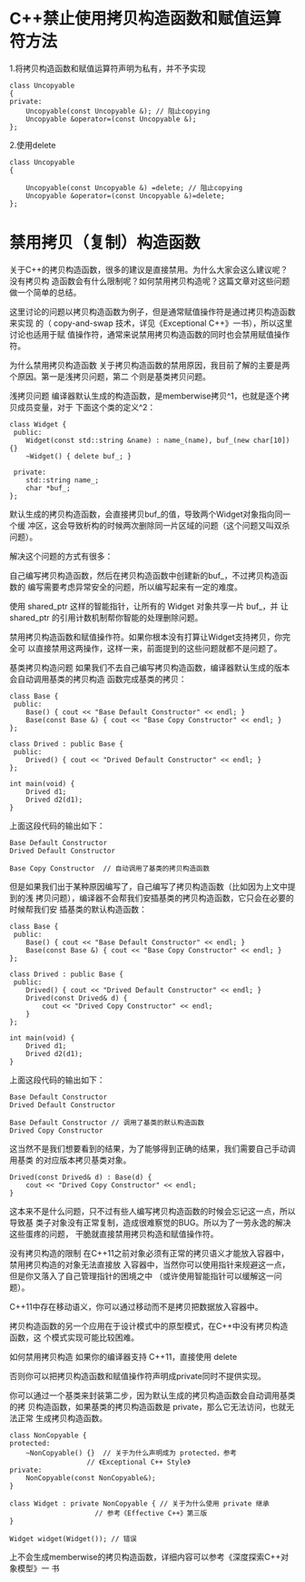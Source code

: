 # C++禁止使用拷贝构造函数和赋值运算符方法

1.将拷贝构造函数和赋值运算符声明为私有，并不予实现

```
class Uncopyable  
{  
private:  
    Uncopyable(const Uncopyable &); // 阻止copying  
    Uncopyable &operator=(const Uncopyable &);  
}; 
```

2.使用delete

```
class Uncopyable  
{  

    Uncopyable(const Uncopyable &) =delete; // 阻止copying  
    Uncopyable &operator=(const Uncopyable &)=delete;  
};  
```

# 禁用拷贝（复制）构造函数

关于C++的拷贝构造函数，很多的建议是直接禁用。为什么大家会这么建议呢？没有拷贝构 造函数会有什么限制呢？如何禁用拷贝构造呢？这篇文章对这些问题做一个简单的总结。

这里讨论的问题以拷贝构造函数为例子，但是通常赋值操作符是通过拷贝构造函数来实现 的（ copy-and-swap 技术，详见《Exceptional C++》一书），所以这里讨论也适用于赋 值操作符，通常来说禁用拷贝构造函数的同时也会禁用赋值操作符。

为什么禁用拷贝构造函数
关于拷贝构造函数的禁用原因，我目前了解的主要是两个原因。第一是浅拷贝问题，第二 个则是基类拷贝问题。

浅拷贝问题
编译器默认生成的构造函数，是memberwise拷贝^1，也就是逐个拷贝成员变量，对于 下面这个类的定义^2：
```
class Widget {
 public:
    Widget(const std::string &name) : name_(name), buf_(new char[10]) {}
    ~Widget() { delete buf_; }

 private:
    std::string name_;
    char *buf_;
};
```
默认生成的拷贝构造函数，会直接拷贝buf_的值，导致两个Widget对象指向同一个缓 冲区，这会导致析构的时候两次删除同一片区域的问题（这个问题又叫双杀问题）。

解决这个问题的方式有很多：

自己编写拷贝构造函数，然后在拷贝构造函数中创建新的buf_，不过拷贝构造函数的 编写需要考虑异常安全的问题，所以编写起来有一定的难度。

使用 shared_ptr 这样的智能指针，让所有的 Widget 对象共享一片 buf_，并 让 shared_ptr 的引用计数机制帮你智能的处理删除问题。

禁用拷贝构造函数和赋值操作符。如果你根本没有打算让Widget支持拷贝，你完全可 以直接禁用这两操作，这样一来，前面提到的这些问题就都不是问题了。

基类拷贝构造问题
如果我们不去自己编写拷贝构造函数，编译器默认生成的版本会自动调用基类的拷贝构造 函数完成基类的拷贝：
```
class Base {
 public:
    Base() { cout << "Base Default Constructor" << endl; }
    Base(const Base &) { cout << "Base Copy Constructor" << endl; }
};

class Drived : public Base {
 public:
    Drived() { cout << "Drived Default Constructor" << endl; }
};

int main(void) {
    Drived d1;
    Drived d2(d1);
}
```
上面这段代码的输出如下：
```
Base Default Constructor
Drived Default Constructor

Base Copy Constructor  // 自动调用了基类的拷贝构造函数
```
但是如果我们出于某种原因编写了，自己编写了拷贝构造函数（比如因为上文中提到的浅 拷贝问题），编译器不会帮我们安插基类的拷贝构造函数，它只会在必要的时候帮我们安 插基类的默认构造函数：
```
class Base {
 public:
    Base() { cout << "Base Default Constructor" << endl; }
    Base(const Base &) { cout << "Base Copy Constructor" << endl; }
};

class Drived : public Base {
 public:
    Drived() { cout << "Drived Default Constructor" << endl; }
    Drived(const Drived& d) {
    	cout << "Drived Copy Constructor" << endl;
    }
};

int main(void) {
    Drived d1;
    Drived d2(d1);
}
```
上面这段代码的输出如下：
```
Base Default Constructor
Drived Default Constructor

Base Default Constructor // 调用了基类的默认构造函数
Drived Copy Constructor
```
这当然不是我们想要看到的结果，为了能够得到正确的结果，我们需要自己手动调用基类 的对应版本拷贝基类对象。
```
Drived(const Drived& d) : Base(d) {
    cout << "Drived Copy Constructor" << endl;
}
```
这本来不是什么问题，只不过有些人编写拷贝构造函数的时候会忘记这一点，所以导致基 类子对象没有正常复制，造成很难察觉的BUG。所以为了一劳永逸的解决这些蛋疼的问题， 干脆就直接禁用拷贝构造和赋值操作符。

没有拷贝构造的限制
在C++11之前对象必须有正常的拷贝语义才能放入容器中，禁用拷贝构造的对象无法直接放 入容器中，当然你可以使用指针来规避这一点，但是你又落入了自己管理指针的困境之中 （或许使用智能指针可以缓解这一问题）。

C++11中存在移动语义，你可以通过移动而不是拷贝把数据放入容器中。

拷贝构造函数的另一个应用在于设计模式中的原型模式，在C++中没有拷贝构造函数，这 个模式实现可能比较困难。

如何禁用拷贝构造
如果你的编译器支持 C++11，直接使用 delete

否则你可以把拷贝构造函数和赋值操作符声明成private同时不提供实现。

你可以通过一个基类来封装第二步，因为默认生成的拷贝构造函数会自动调用基类的拷 贝构造函数，如果基类的拷贝构造函数是 private，那么它无法访问，也就无法正常 生成拷贝构造函数。
```
class NonCopyable {
protected:
    ~NonCopyable() {}  // 关于为什么声明成为 protected，参考
    		       // 《Exceptional C++ Style》
private:
    NonCopyable(const NonCopyable&);
}

class Widget : private NonCopyable { // 关于为什么使用 private 继承
				     // 参考《Effective C++》第三版
}

Widget widget(Widget()); // 错误
```
上不会生成memberwise的拷贝构造函数，详细内容可以参考《深度探索C++对象模型》一 书
